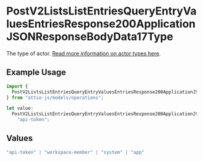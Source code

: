 # PostV2ListsListEntriesQueryEntryValuesEntriesResponse200ApplicationJSONResponseBodyData17Type

The type of actor. [Read more information on actor types here](/docs/actors).

## Example Usage

```typescript
import {
  PostV2ListsListEntriesQueryEntryValuesEntriesResponse200ApplicationJSONResponseBodyData17Type,
} from "attio-js/models/operations";

let value:
  PostV2ListsListEntriesQueryEntryValuesEntriesResponse200ApplicationJSONResponseBodyData17Type =
    "api-token";
```

## Values

```typescript
"api-token" | "workspace-member" | "system" | "app"
```
